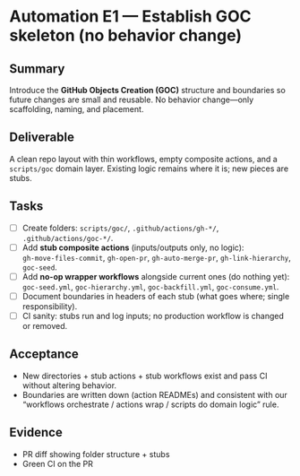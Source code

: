 <!--
Type: Chore
Labels: ["ci","github-admin","phase:phase-0"]
uid: auto-gh-E1
parent_uid: auto-gh-epic
priority: P2
status: Todo
area: ci
target: mvp-0.7.0
-->

# Automation E1 — Establish GOC skeleton (no behavior change)

## Summary

Introduce the **GitHub Objects Creation (GOC)** structure and boundaries so future changes are small and reusable. No behavior change—only scaffolding, naming, and placement.

## Deliverable

A clean repo layout with thin workflows, empty composite actions, and a `scripts/goc` domain layer. Existing logic remains where it is; new pieces are stubs.

## Tasks

- [ ] Create folders: `scripts/goc/`, `.github/actions/gh-*/`, `.github/actions/goc-*/`.
- [ ] Add **stub composite actions** (inputs/outputs only, no logic):  
       `gh-move-files-commit`, `gh-open-pr`, `gh-auto-merge-pr`, `gh-link-hierarchy`, `goc-seed`.
- [ ] Add **no-op wrapper workflows** alongside current ones (do nothing yet):  
       `goc-seed.yml`, `goc-hierarchy.yml`, `goc-backfill.yml`, `goc-consume.yml`.
- [ ] Document boundaries in headers of each stub (what goes where; single responsibility).
- [ ] CI sanity: stubs run and log inputs; no production workflow is changed or removed.

## Acceptance

- New directories + stub actions + stub workflows exist and pass CI without altering behavior.
- Boundaries are written down (action READMEs) and consistent with our “workflows orchestrate / actions wrap / scripts do domain logic” rule.

## Evidence

- PR diff showing folder structure + stubs
- Green CI on the PR
